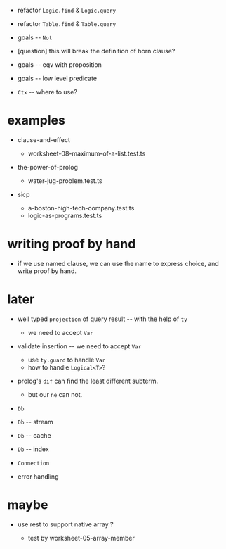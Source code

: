 - refactor `Logic.find` & `Logic.query`
- refactor `Table.find` & `Table.query`

- goals -- `Not`

- [question] this will break the definition of horn clause?

- goals -- eqv with proposition
- goals -- low level predicate

- `Ctx` -- where to use?

# examples

- clause-and-effect
  - worksheet-08-maximum-of-a-list.test.ts

- the-power-of-prolog
  - water-jug-problem.test.ts

- sicp
  - a-boston-high-tech-company.test.ts
  - logic-as-programs.test.ts

# writing proof by hand

- if we use named clause, we can use the name to express choice, and write proof by hand.

# later

- well typed `projection` of query result -- with the help of `ty`

  - we need to accept `Var`

- validate insertion -- we need to accept `Var`

  - use `ty.guard` to handle `Var`
  - how to handle `Logical<T>`?

- prolog's `dif` can find the least different subterm.

  - but our `ne` can not.

- `Db`
- `Db` -- stream
- `Db` -- cache
- `Db` -- index
- `Connection`

- error handling

# maybe

- use rest to support native array ?

  - test by worksheet-05-array-member
